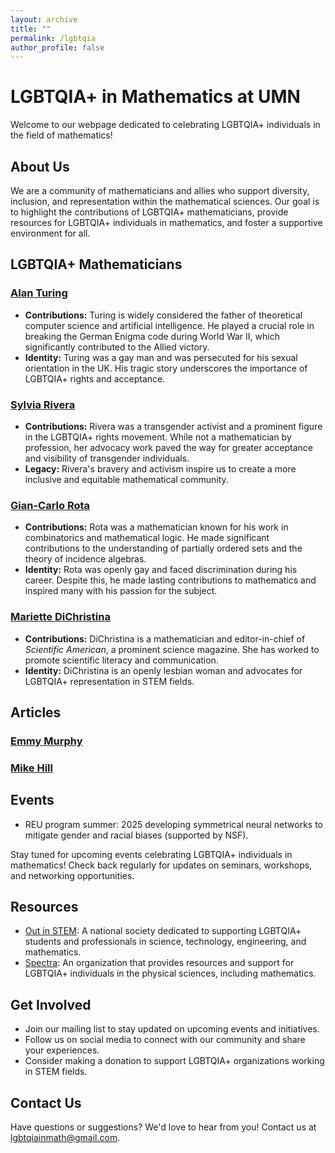 ```yaml
---
layout: archive
title: ""
permalink: /lgbtqia
author_profile: false
---
```


# LGBTQIA+ in Mathematics at UMN

Welcome to our webpage dedicated to celebrating LGBTQIA+ individuals in the field of mathematics!

## About Us

We are a community of mathematicians and allies who support diversity, inclusion, and representation within the mathematical sciences. Our goal is to highlight the contributions of LGBTQIA+ mathematicians, provide resources for LGBTQIA+ individuals in mathematics, and foster a supportive environment for all.

## LGBTQIA+ Mathematicians

### [Alan Turing](https://en.wikipedia.org/wiki/Alan_Turing)

- **Contributions:** Turing is widely considered the father of theoretical computer science and artificial intelligence. He played a crucial role in breaking the German Enigma code during World War II, which significantly contributed to the Allied victory.
- **Identity:** Turing was a gay man and was persecuted for his sexual orientation in the UK. His tragic story underscores the importance of LGBTQIA+ rights and acceptance.

### [Sylvia Rivera](https://en.wikipedia.org/wiki/Sylvia_Rivera)

- **Contributions:** Rivera was a transgender activist and a prominent figure in the LGBTQIA+ rights movement. While not a mathematician by profession, her advocacy work paved the way for greater acceptance and visibility of transgender individuals.
- **Legacy:** Rivera's bravery and activism inspire us to create a more inclusive and equitable mathematical community.

### [Gian-Carlo Rota](https://en.wikipedia.org/wiki/Gian-Carlo_Rota)

- **Contributions:** Rota was a mathematician known for his work in combinatorics and mathematical logic. He made significant contributions to the understanding of partially ordered sets and the theory of incidence algebras.
- **Identity:** Rota was openly gay and faced discrimination during his career. Despite this, he made lasting contributions to mathematics and inspired many with his passion for the subject.

### [Mariette DiChristina](https://en.wikipedia.org/wiki/Mariette_DiChristina)

- **Contributions:** DiChristina is a mathematician and editor-in-chief of *Scientific American*, a prominent science magazine. She has worked to promote scientific literacy and communication.
- **Identity:** DiChristina is an openly lesbian woman and advocates for LGBTQIA+ representation in STEM fields.

## Articles

### [Emmy Murphy](https://www.quantamagazine.org/emmy-murphy-is-a-mathematician-who-finds-beauty-in-flexibility-20230327/?utm_source=Quanta+Magazine&utm_campaign=adc101c42e-RSS_Daily_Mathematics&utm_medium=email&utm_term=0_f0cb61321c-adc101c42e-390025113&mc_cid=adc101c42e&mc_eid=79d83add52)

### [Mike Hill](https://blogs.ams.org/inclusionexclusion/2017/10/09/on-performing-queerness-and-mathematics-emily-riehl-interviews-mike-hill/)

## Events

- REU program summer: 2025 developing symmetrical neural networks to mitigate gender and racial biases (supported by NSF).

Stay tuned for upcoming events celebrating LGBTQIA+ individuals in mathematics! Check back regularly for updates on seminars, workshops, and networking opportunities.

## Resources

- [Out in STEM](https://www.oSTEM.org/): A national society dedicated to supporting LGBTQIA+ students and professionals in science, technology, engineering, and mathematics.
- [Spectra](https://spectrasci.org/): An organization that provides resources and support for LGBTQIA+ individuals in the physical sciences, including mathematics.


## Get Involved

- Join our mailing list to stay updated on upcoming events and initiatives.
- Follow us on social media to connect with our community and share your experiences.
- Consider making a donation to support LGBTQIA+ organizations working in STEM fields.

## Contact Us

Have questions or suggestions? We'd love to hear from you! Contact us at [lgbtqiainmath@gmail.com](mailto:lgbtqiainmath@gmail.com).

